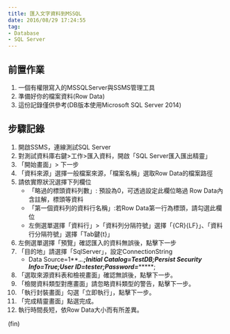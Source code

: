 ```yaml
---
title: 匯入文字資料到MSSQL
date: 2016/08/29 17:24:55 
tag:
- Database
- SQL Server
---
```

## 前置作業
1. 一個有權限寫入的MSSQLServer與SSMS管理工具
2. 準備好你的檔案資料(Row Data)
3. 這份記錄僅供參考(DB版本使用Microsoft SQL Server 2014)

## 步驟記錄
1. 開啟SSMS，連線測試SQL Server
2. 對測試資料庫右鍵>工作>匯入資料，開啟「SQL Server匯入匯出精靈」
3. 「開始畫面」> 下一步
4. 「資料來源」選擇一般檔案來源，「檔案名稱」選取Row Data的檔案路徑
5. 請依實際狀況選擇下列欄位
     - 「略過的標頭資料列數」: 預設為0，可透過設定此欄位略過 Row Data內含註解，標頭等資料
     - 「第一個資料列的資料行名稱」:若Row Data第一行為標頭，請勾選此欄位
     - 左側選單選擇「資料行」>「資料列分隔符號」選擇「{CR}{LF}」、「資料行分隔符號」選擇「Tab鍵{t}」
6. 左側選單選擇「預覽」確認匯入的資料無誤後，點擊下一步
7. 「目的地」請選擇「SqlServer」，設定ConnectionString
     - Data Source=1**.***.***.***;Initial Catalog=TestDB;Persist Security Info=True;User ID=tester;Password=********;
8. 「選取來源資料表和檢視畫面」確認無誤後，點擊下一步。
9. 「檢閱資料類型對應畫面」請忽略資料類型的警告，點擊下一步。
10. 「執行封裝畫面」勾選「立即執行」，點擊下一步。
11. 「完成精靈畫面」點選完成。
12.  執行時間長短，依Row Data大小而有所差異。

(fin)
